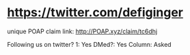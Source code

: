 # https://twitter.com/defiginger

unique POAP claim link: 
http://POAP.xyz/claim/tc6dhj

Following us on twitter? 1: Yes
DMed?: Yes
Column: Asked